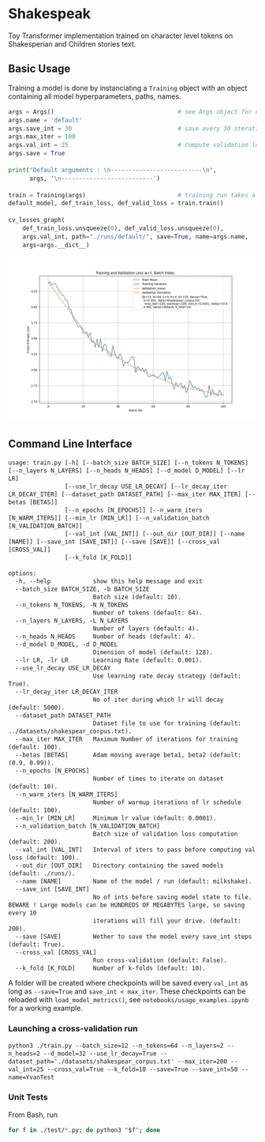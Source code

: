 # Shakespeak

Toy Transformer implementation trained on character level tokens on Shakesperian and Children stories text.

## Basic Usage

Training a model is done by instanciating a `Training` object with an object containing all model hyperparameters,
paths, names. 

```python
args = Args()                                   # see Args object for default parameters
args.name = 'default'
args.save_int = 30                              # save every 30 iterations
args.max_iter = 100
args.val_int = 25                               # compute validation loss every 25 grad steps
args.save = True

print("Default arguments : \n--------------------------\n", 
      args, '\n--------------------------')

train = Training(args)                          # training run takes a bag of parameters 
default_model, def_train_loss, def_valid_loss = train.train()

cv_losses_graph(
    def_train_loss.unsqueeze(0), def_valid_loss.unsqueeze(0), 
    args.val_int, path="./runs/default/", save=True, name=args.name, 
    args=args.__dict__)
```
![alt text](./notebooks/runs/default/default.png)

## Command Line Interface

```
usage: train.py [-h] [--batch_size BATCH_SIZE] [--n_tokens N_TOKENS] [--n_layers N_LAYERS] [--n_heads N_HEADS] [--d_model D_MODEL] [--lr LR]
                [--use_lr_decay USE_LR_DECAY] [--lr_decay_iter LR_DECAY_ITER] [--dataset_path DATASET_PATH] [--max_iter MAX_ITER] [--betas [BETAS]]
                [--n_epochs [N_EPOCHS]] [--n_warm_iters [N_WARM_ITERS]] [--min_lr [MIN_LR]] [--n_validation_batch [N_VALIDATION_BATCH]]
                [--val_int [VAL_INT]] [--out_dir [OUT_DIR]] [--name [NAME]] [--save_int [SAVE_INT]] [--save [SAVE]] [--cross_val [CROSS_VAL]]
                [--k_fold [K_FOLD]]

options:
  -h, --help            show this help message and exit
  --batch_size BATCH_SIZE, -b BATCH_SIZE
                        Batch size (default: 10).
  --n_tokens N_TOKENS, -N N_TOKENS
                        Number of tokens (default: 64).
  --n_layers N_LAYERS, -L N_LAYERS
                        Number of layers (default: 4).
  --n_heads N_HEADS     Number of heads (default: 4).
  --d_model D_MODEL, -d D_MODEL
                        Dimension of model (default: 128).
  --lr LR, -lr LR       Learning Rate (default: 0.001).
  --use_lr_decay USE_LR_DECAY
                        Use learning rate decay strategy (default: True).
  --lr_decay_iter LR_DECAY_ITER
                        No of iter during which lr will decay (default: 5000).
  --dataset_path DATASET_PATH
                        Dataset file to use for training (default: ../datasets/shakespear_corpus.txt).
  --max_iter MAX_ITER   Maximum Number of iterations for training (default: 100).
  --betas [BETAS]       Adam moving average beta1, beta2 (default: (0.9, 0.99)).
  --n_epochs [N_EPOCHS]
                        Number of times to iterate on dataset (default: 10).
  --n_warm_iters [N_WARM_ITERS]
                        Number of warmup iterations of lr schedule (default: 100).
  --min_lr [MIN_LR]     Minimum lr value (default: 0.0001).
  --n_validation_batch [N_VALIDATION_BATCH]
                        Batch size of validation loss computation (default: 200).
  --val_int [VAL_INT]   Interval of iters to pass before computing val loss (default: 100).
  --out_dir [OUT_DIR]   Directory containing the saved models (default: ./runs/).
  --name [NAME]         Name of the model / run (default: milkshake).
  --save_int [SAVE_INT]
                        No of ints before saving model state to file. BEWARE ! Large models can be HUNDREDS OF MEGABYTES large, so saving every 10
                        iterations will fill your drive. (default: 200).
  --save [SAVE]         Wether to save the model every save_int steps (default: True).
  --cross_val [CROSS_VAL]
                        Run cross-validation (default: False).
  --k_fold [K_FOLD]     Number of k-folds (default: 10).
```

A folder will be created where checkpoints will be saved every `val_int` as long as `--save=True` and `save_int < max_iter`. 
These checkpoints can be reloaded with `load_model_metrics()`, see `notebooks/usage_examples.ipynb` for a working example.

### Launching a cross-validation run

```
python3 ./train.py --batch_size=12 --n_tokens=64 --n_layers=2 --n_heads=2 --d_model=32 --use_lr_decay=True --dataset_path='./datasets/shakespear_corpus.txt' --max_iter=200 --val_int=25 --cross_val=True --k_fold=10 --save=True --save_int=50 --name=YvanTest
```


### Unit Tests

From Bash, run 
```bash
for f in ./test/*.py; do python3 "$f"; done
```
